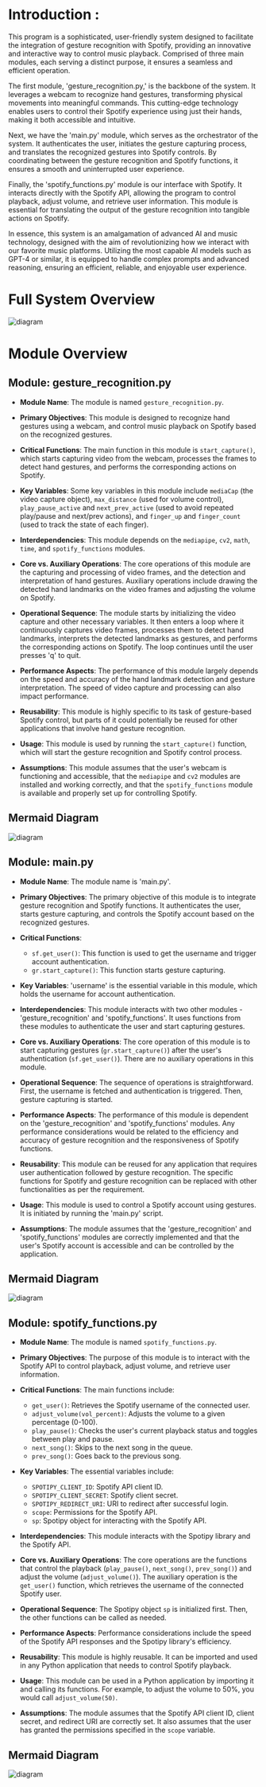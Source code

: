 # Introduction :

This program is a sophisticated, user-friendly system designed to facilitate the integration of gesture recognition with Spotify, providing an innovative and interactive way to control music playback. Comprised of three main modules, each serving a distinct purpose, it ensures a seamless and efficient operation.

The first module, 'gesture_recognition.py,' is the backbone of the system. It leverages a webcam to recognize hand gestures, transforming physical movements into meaningful commands. This cutting-edge technology enables users to control their Spotify experience using just their hands, making it both accessible and intuitive.

Next, we have the 'main.py' module, which serves as the orchestrator of the system. It authenticates the user, initiates the gesture capturing process, and translates the recognized gestures into Spotify controls. By coordinating between the gesture recognition and Spotify functions, it ensures a smooth and uninterrupted user experience.

Finally, the 'spotify_functions.py' module is our interface with Spotify. It interacts directly with the Spotify API, allowing the program to control playback, adjust volume, and retrieve user information. This module is essential for translating the output of the gesture recognition into tangible actions on Spotify.

In essence, this system is an amalgamation of advanced AI and music technology, designed with the aim of revolutionizing how we interact with our favorite music platforms. Utilizing the most capable AI models such as GPT-4 or similar, it is equipped to handle complex prompts and advanced reasoning, ensuring an efficient, reliable, and enjoyable user experience.

# Full System Overview

![diagram](./High_Level_Doc-1.svg)
# Module Overview
## Module: gesture_recognition.py
- **Module Name**: The module is named `gesture_recognition.py`.

- **Primary Objectives**: This module is designed to recognize hand gestures using a webcam, and control music playback on Spotify based on the recognized gestures.

- **Critical Functions**: The main function in this module is `start_capture()`, which starts capturing video from the webcam, processes the frames to detect hand gestures, and performs the corresponding actions on Spotify.

- **Key Variables**: Some key variables in this module include `mediaCap` (the video capture object), `max_distance` (used for volume control), `play_pause_active` and `next_prev_active` (used to avoid repeated play/pause and next/prev actions), and `finger_up` and `finger_count` (used to track the state of each finger).

- **Interdependencies**: This module depends on the `mediapipe`, `cv2`, `math`, `time`, and `spotify_functions` modules.

- **Core vs. Auxiliary Operations**: The core operations of this module are the capturing and processing of video frames, and the detection and interpretation of hand gestures. Auxiliary operations include drawing the detected hand landmarks on the video frames and adjusting the volume on Spotify.

- **Operational Sequence**: The module starts by initializing the video capture and other necessary variables. It then enters a loop where it continuously captures video frames, processes them to detect hand landmarks, interprets the detected landmarks as gestures, and performs the corresponding actions on Spotify. The loop continues until the user presses 'q' to quit.

- **Performance Aspects**: The performance of this module largely depends on the speed and accuracy of the hand landmark detection and gesture interpretation. The speed of video capture and processing can also impact performance.

- **Reusability**: This module is highly specific to its task of gesture-based Spotify control, but parts of it could potentially be reused for other applications that involve hand gesture recognition.

- **Usage**: This module is used by running the `start_capture()` function, which will start the gesture recognition and Spotify control process.

- **Assumptions**: This module assumes that the user's webcam is functioning and accessible, that the `mediapipe` and `cv2` modules are installed and working correctly, and that the `spotify_functions` module is available and properly set up for controlling Spotify.
## Mermaid Diagram
![diagram](./High_Level_Doc-2.svg)
## Module: main.py
- **Module Name**: The module name is 'main.py'.

- **Primary Objectives**: The primary objective of this module is to integrate gesture recognition and Spotify functions. It authenticates the user, starts gesture capturing, and controls the Spotify account based on the recognized gestures.

- **Critical Functions**: 
  - `sf.get_user()`: This function is used to get the username and trigger account authentication.
  - `gr.start_capture()`: This function starts gesture capturing.

- **Key Variables**: 'username' is the essential variable in this module, which holds the username for account authentication.

- **Interdependencies**: This module interacts with two other modules - 'gesture_recognition' and 'spotify_functions'. It uses functions from these modules to authenticate the user and start capturing gestures.

- **Core vs. Auxiliary Operations**: The core operation of this module is to start capturing gestures (`gr.start_capture()`) after the user's authentication (`sf.get_user()`). There are no auxiliary operations in this module.

- **Operational Sequence**: The sequence of operations is straightforward. First, the username is fetched and authentication is triggered. Then, gesture capturing is started.

- **Performance Aspects**: The performance of this module is dependent on the 'gesture_recognition' and 'spotify_functions' modules. Any performance considerations would be related to the efficiency and accuracy of gesture recognition and the responsiveness of Spotify functions.

- **Reusability**: This module can be reused for any application that requires user authentication followed by gesture recognition. The specific functions for Spotify and gesture recognition can be replaced with other functionalities as per the requirement.

- **Usage**: This module is used to control a Spotify account using gestures. It is initiated by running the 'main.py' script.

- **Assumptions**: The module assumes that the 'gesture_recognition' and 'spotify_functions' modules are correctly implemented and that the user's Spotify account is accessible and can be controlled by the application.
## Mermaid Diagram
![diagram](./High_Level_Doc-3.svg)
## Module: spotify_functions.py
- **Module Name**: The module is named `spotify_functions.py`.

- **Primary Objectives**: The purpose of this module is to interact with the Spotify API to control playback, adjust volume, and retrieve user information.

- **Critical Functions**: The main functions include:
  - `get_user()`: Retrieves the Spotify username of the connected user.
  - `adjust_volume(vol_percent)`: Adjusts the volume to a given percentage (0-100).
  - `play_pause()`: Checks the user's current playback status and toggles between play and pause.
  - `next_song()`: Skips to the next song in the queue.
  - `prev_song()`: Goes back to the previous song.

- **Key Variables**: The essential variables include:
  - `SPOTIPY_CLIENT_ID`: Spotify API client ID.
  - `SPOTIPY_CLIENT_SECRET`: Spotify client secret.
  - `SPOTIPY_REDIRECT_URI`: URI to redirect after successful login.
  - `scope`: Permissions for the Spotify API.
  - `sp`: Spotipy object for interacting with the Spotify API.

- **Interdependencies**: This module interacts with the Spotipy library and the Spotify API.

- **Core vs. Auxiliary Operations**: The core operations are the functions that control the playback (`play_pause()`, `next_song()`, `prev_song()`) and adjust the volume (`adjust_volume()`). The auxiliary operation is the `get_user()` function, which retrieves the username of the connected Spotify user.

- **Operational Sequence**: The Spotipy object `sp` is initialized first. Then, the other functions can be called as needed.

- **Performance Aspects**: Performance considerations include the speed of the Spotify API responses and the Spotipy library's efficiency.

- **Reusability**: This module is highly reusable. It can be imported and used in any Python application that needs to control Spotify playback.

- **Usage**: This module can be used in a Python application by importing it and calling its functions. For example, to adjust the volume to 50%, you would call `adjust_volume(50)`.

- **Assumptions**: The module assumes that the Spotify API client ID, client secret, and redirect URI are correctly set. It also assumes that the user has granted the permissions specified in the `scope` variable.
## Mermaid Diagram
![diagram](./High_Level_Doc-4.svg)
